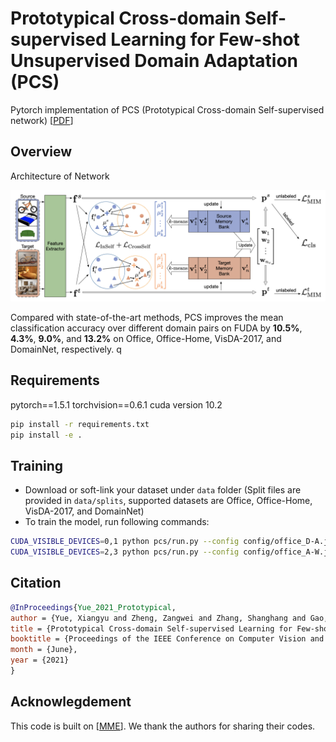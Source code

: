 # Prototypical Cross-domain Self-supervised Learning for Few-shot Unsupervised Domain Adaptation (PCS)

Pytorch implementation of PCS (Prototypical Cross-domain Self-supervised network) [[PDF](_)]

## Overview

Architecture of Network

![Architecture of Network](./images/framework.png)

Compared with state-of-the-art methods, PCS improves the mean classification accuracy over different domain pairs on FUDA by **10.5%**, **4.3%**, **9.0%**, and **13.2%** on Office, Office-Home, VisDA-2017, and DomainNet, respectively.
q
## Requirements

pytorch==1.5.1
torchvision==0.6.1
cuda version 10.2

```bash
pip install -r requirements.txt
pip install -e .
```

## Training

- Download or soft-link your dataset under `data` folder (Split files are provided in `data/splits`, supported datasets are Office, Office-Home, VisDA-2017, and DomainNet)
- To train the model, run following commands:

```bash
CUDA_VISIBLE_DEVICES=0,1 python pcs/run.py --config config/office_D-A.json --num 1
CUDA_VISIBLE_DEVICES=2,3 python pcs/run.py --config config/office_A-W.json --num 3
```

## Citation

```bibtex
@InProceedings{Yue_2021_Prototypical,
author = {Yue, Xiangyu and Zheng, Zangwei and Zhang, Shanghang and Gao, Yang and Darrell, Trevor and Keutzer, Kurt and Sangiovanni-Vincentelli, Alberto},
title = {Prototypical Cross-domain Self-supervised Learning for Few-shot Unsupervised Domain Adaptation},
booktitle = {Proceedings of the IEEE Conference on Computer Vision and Pattern Recognition (CVPR)},
month = {June},
year = {2021}
}
```

## Acknowlegdement

This code is built on [[MME](https://github.com/VisionLearningGroup/SSDA_MME)]. We thank the authors for sharing their codes.
